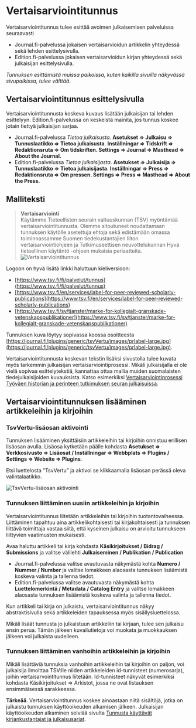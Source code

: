 # Vertaisarviointitunnus

Vertaisarviointitunnus tulee esittää avoimen julkaisemisen palveluissa seuraavasti
- Journal.fi-palvelussa jokaisen vertaisarvioidun artikkelin yhteydessä sekä lehden esittelysivulla.
- Edition.fi-palvelussa jokaisen vertaisarvioidun kirjan yhteydessä sekä julkaisijan esittelysivulla.

_Tunnuksen esittämistä muissa paikoissa, kuten kaikilla sivuilla näkyvässä sivupalkissa, tulee välttää_.

## Vertaisarviointitunnus esittelysivulla

Vertaisarviointitunnusta koskeva kuvaus lisätään julkaisijan tai lehden esittelyyn. Edition.fi-palvelussa on keskeistä mainita, jos tunnus koskee jotain tiettyä julkaisijan sarjaa.

- Journal.fi-palvelussa _Tietoa julkaisusta_. **Asetukset => Julkaisu => Tunnuslaatikko => Tietoa julkaisusta**. **Inställningar => Tidskrift => Redaktionsruta => Om tidskriften. Settings => Journal => Masthead => About the Journal.**
- Edition.fi-palvelussa _Tietoa julkaisijasta_. **Asetukset => Julkaisija => Tunnuslaatikko => Tietoa julkaisijasta**. **Inställningar => Press => Redaktionsruta => Om pressen. Settings => Press => Masthead => About the Press.**

## Malliteksti

> **Vertaisarviointi**<br/>
> Käytämme Tieteellisten seurain valtuuskunnan (TSV) myöntämää vertaisarviointitunnusta. Olemme sitoutuneet noudattamaan tunnuksen käytölle asetettuja ehtoja sekä edistämään omassa toiminnassamme Suomen tiedekustantajien liiton vertaisarviointiohjeen ja Tutkimuseettisen neuvottelukunnan Hyvä tieteellinen käytäntö -ohjeen mukaisia periaatteita.
> ![Vertaisarviointitunnus](../_media/vertu1.png "Vertaisarviointitunnus")

Logoon on hyvä lisätä linkki haluttuun kieliversioon: 
* [https://www.tsv.fi/fi/palvelut/tunnus](https://www.tsv.fi/fi/palvelut/tunnus)
* [https://www.tsv.fi/en/services/label-for-peer-reviewed-scholarly-publications](https://www.tsv.fi/en/services/label-for-peer-reviewed-scholarly-publications)
* [https://www.tsv.fi/sv/tjanster/marke-for-kollegialt-granskade-vetenskapspublikationer](https://www.tsv.fi/sv/tjanster/marke-for-kollegialt-granskade-vetenskapspublikationer)

Tunnuksen kuva löytyy sopivassa koossa osoitteesta [https://journal.fi/plugins/generic/tsvVertu/images/prlabel-large.jpg](https://journal.fi/plugins/generic/tsvVertu/images/prlabel-large.jpg).

Vertaisarviointitunnusta koskevan tekstin lisäksi sivustolla tulee kuvata myös tarkemmin julkaisijan vertaisarviointiprosessi. Mikäli julkaisijalla ei ole vielä sopivaa esittelytekstiä, kannattaa ottaa mallia muiden suomalaisten tiedejulkaisijoiden kuvauksista. Katso esimerkiksi [Vertaisarviointiprosessi Työväen historian ja perinteen tutkimuksen seuran julkaisuissa](http://www.thpts.fi/julkaisut/vertaisarviointiprosessi-tyovaen-historian-ja-perinteen-tutkimuksen-seuran-thpts-julkaisuissa/).

## Vertaisarviointitunnuksen lisääminen artikkeleihin ja kirjoihin

### TsvVertu-lisäosan aktivointi

Tunnuksen lisääminen yksittäisiin artikkeleihin tai kirjoihin onnistuu erillisen lisäosan avulla. Lisäosa kytketään päälle kohdasta **Asetukset => Verkkosivusto => Lisäosat / Inställningar => Webbplats => Plugins / Settings => Website => Plugins**.

Etsi luettelosta “TsvVertu” ja aktivoi se klikkaamalla lisäosan perässä oleva valintalaatikko.

![TsvVertu-lisäosan aktivointi](../_media/vertu2.png "TsvVertu-lisäosan aktivointi")

### Tunnuksen liittäminen uusiin artikkeleihin ja kirjoihin

Vertaisarviointitunnus liitetään artikkeleihin tai kirjoihin tuotantovaiheessa. Liittäminen tapahtuu aina artikkelikohtaisesti tai kirjakohtaisesti ja tunnuksen liittävä toimittaja vastaa siitä, että kyseinen julkaisu on arvioitu tunnukseen liittyvien vaatimusten mukaisesti.

Avaa haluttu artikkeli tai kirja kohdasta **Käsikirjoitukset / Bidrag / Submissions** ja valitse välilehti **Julkaiseminen / Publikation / Publication**

- Journal.fi-palvelussa valitse avautuvasta näkymästä kohta **Numero / Nummer / Number** ja valitse lomakkeen alaosasta tunnuksen lisäämistä koskeva valinta ja tallenna tiedot.
- Edition.fi-palvelussa valitse avautuvasta näkymästä kohta **Luettelomerkintä / Metadata / Catalog Entry** ja valitse lomakkeen alaosasta tunnuksen lisäämistä koskeva valinta ja tallenna tiedot.

Kun artikkeli tai kirja on julkaistu, vertaisarviointitunnus näkyy abstraktisivulla sekä artikkeleiden tapauksessa myös sisällysluettelossa.

Mikäli lisäät tunnusta jo julkaistuun artikkeliin tai kirjaan, tulee sen julkaisu ensin perua. Tämän jälkeen kuvailutietoja voi muokata ja muokkauksen jälkeen voi julkaista uudelleen.

### Tunnuksen liittäminen vanhoihin artikkeleihin ja kirjoihin

Mikäli lisättäviä tunnuksia vanhoihin artikkeleihin tai kirjoihin on paljon, voi julkaisija ilmoittaa TSV:lle niiden artikkeleiden id-tunnisteet (numerosarja), joihin vertaisarvointitunnus liitetään. Id-tunnisteet näkyvät esimerkiksi kohdasta Käsikirjoitukset => Arkistot, jossa ne ovat listauksen ensimmäisessä sarakkeessa. 

**Tärkeää**. Vertaisarviointitunnus koskee ainoastaan niitä sisältöjä, jotka on julkaistu tunnuksen käyttöoikeuden alkamisen jälkeen. Julkaisijan käyttöoikeuden alkaminen selviää sivulta [Tunnusta käyttävät kirjankustantajat ja julkaisusarjat](https://tsv.fi/fi/palvelut/tunnus/tunnusta-kayttavat-kirjankustantajat-ja-julkaisusarjat).
